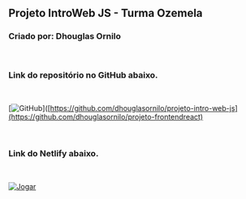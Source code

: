 ## Projeto IntroWeb JS - Turma Ozemela

### Criado por: Dhouglas Ornilo

<br>

### Link do repositório no GitHub abaixo.

<br>

[![GitHub](https://img.shields.io/badge/Repositório_Dhouglas_Ornilo-100000?style=for-the-badge&logo=github&logoColor=white)]([https://github.com/dhouglasornilo/projeto-intro-web-js](https://github.com/dhouglasornilo/projeto-frontendreact)


<br>

### Link do Netlify abaixo.
<br>

[![Jogar](https://img.shields.io/badge/Projeto-DhouglasOrnilo-D32936?style=for-the-badge&logo=riot-games&logoColor=white)](https://projeto-react-dhouglasornilo.surge.sh)
